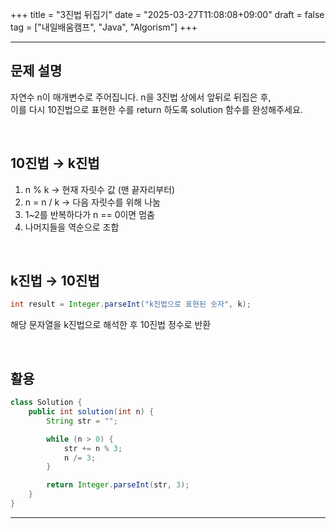 +++
title = "3진법 뒤집기"
date = "2025-03-27T11:08:08+09:00"
draft = false
tag = ["내일배움캠프", "Java", "Algorism"]
+++

---

## 문제 설명
자연수 n이 매개변수로 주어집니다. n을 3진법 상에서 앞뒤로 뒤집은 후,  
이를 다시 10진법으로 표현한 수를 return 하도록 solution 함수를 완성해주세요.  

<br>

## 10진법 → k진법
1. n % k → 현재 자릿수 값 (맨 끝자리부터)
2. n = n / k → 다음 자릿수를 위해 나눔
3. 1~2를 반복하다가 n == 0이면 멈춤
4. 나머지들을 역순으로 조합

<br>

## k진법 → 10진법
```java
int result = Integer.parseInt("k진법으로 표현된 숫자", k);
```
해당 문자열을 k진법으로 해석한 후 10진법 정수로 반환

<br>

## 활용
```java
class Solution {
    public int solution(int n) {
        String str = "";

        while (n > 0) {
            str += n % 3;
            n /= 3;
        }

        return Integer.parseInt(str, 3);
    }
}
```

---
